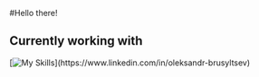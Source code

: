 #Hello there!

## Currently working with
[![My Skills](https://skillicons.dev/icons?i=python,fastapi,postgres,redis,docker,nginx,linux,django,aws,bots,notion,postman,)](https://www.linkedin.com/in/oleksandr-brusyltsev)
